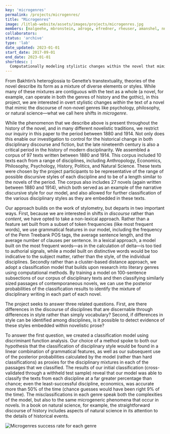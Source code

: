 ```yaml
---
key: 'microgenres'
permalink: /projects/microgenres/
title: "Microgenres"
image: /litlab-website/assets/images/projects/microgenres.jpg
members: [malgeehe, mbronstein, adroge, efredner, rheuser, amanshel, nnomura, jporter, hwalser]
collaborators:
status: 'archive'
type: 'lab'
date_updated: 2023-01-01
start_date: 2017-09-01
end_date: 2023-01-01
shortdesc: |
  Computationally modeling stylistic changes within the novel that mimic other disciplinary discourses
---
```


From Bakhtin’s heteroglossia to Genette’s transtextuality, theories of the novel describe its form as a mixture of diverse elements or styles. While many of these mixtures are contiguous with the text as a whole (a novel, for example, can operate in both the genres of history and the gothic), in this project, we are interested in overt stylistic changes *within* the text of a novel that mimic the discourse of non-novel genres like psychology, philosophy, or natural science—what we call here shifts in *microgenre*.

While the phenomenon that we describe above is present throughout the history of the novel, and in many different novelistic traditions, we restrict our inquiry in this paper to the period between 1880 and 1914. Not only does this enable our investigation to control for the historical change in both disciplinary discourse and fiction, but the late nineteenth century is also a critical period in the history of modern disciplinarity. We assembled a corpus of 97 texts written between 1880 and 1914. This corpus included 10 texts each from a range of disciplines, including Anthropology, Economics, Philosophy, Psychology, History, Politics, and Natural Science. These texts were chosen by the project participants to be representative of the range of possible discursive styles of each discipline and to be of a length similar to the novels of the period. The corpus also includes 27 novels (again written between 1880 and 1914), which both served as an example of the narrative discursive style for our model, and also allowed for further classification of the various disciplinary styles as they are embedded in these texts.

Our approach builds on the work of stylometry, but departs in two important ways. First, because we are interested in shifts in *discourse* rather than *content*, we have opted to take a non-lexical approach. Rather than a feature set built from a subset of token frequencies (like most frequent words), we use grammatical features in our model, including the frequency of the Penn Treebank POS tags, the average sentence length, and the average number of clauses per sentence. In a lexical approach, a model built on the most frequent words—as in the calculation of delta—is too tied to authorial signals, while a model built on distinctive words would be too indicative to the subject matter, rather than the style, of the individual disciplines. Secondly rather than a cluster-based distance approach, we adopt a classification model that builds upon research into literary genres using computational methods. By training a model on 100-sentence subsections of our corpus of disciplinary texts and then classifying similarly sized passages of contemporaneous novels, we can use the posterior probabilities of the classification results to identify the mixture of disciplinary writing in each part of each novel.

The project seeks to answer three related questions. First, are there differences in the discourse of disciplines that are discernable through differences in style rather than simply vocabulary? Second, if differences in style can be identified among disciplines, is it possible to detect evidence of these styles embedded within novelistic prose?

To answer the first question, we created a classification model using discriminant function analysis. Our choice of a method spoke to both our hypothesis that the classification of disciplinary style would be found in a linear combination of grammatical features, as well as our subsequent use of the posterior probabilities calculated by the model (rather than hard classifications) as proxies for the disciplinary mixtures in each of the passages that we classified. The results of our initial classification (cross-validated through a withheld test sample) reveal that our model was able to classify the texts from each discipline at a far greater percentage than chance; even the least-successful discipline, economics, was accurate more than 50% of the time (chance guesses would have been right 9% of the time). The misclassifications in each genre speak both the complexities of the model, but also to the same microgeneric phenomena that occur in novels. In a book on natural science, for example, the straightforward discourse of history includes aspects of natural science in its attention to the details of historical events.

![Microgenres success rate for each genre](/litlab-website/assets/images/projects/microgenres-successrate.jpg)
